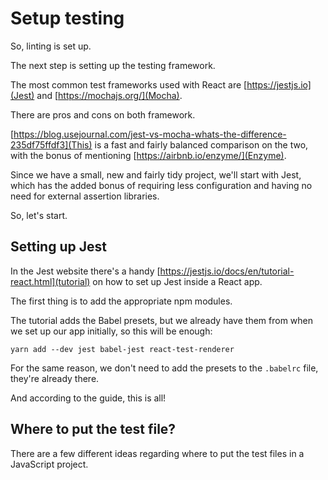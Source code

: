 # Setup testing

So, linting is set up.

The next step is setting up the testing framework.

The most common test frameworks used with React are [https://jestjs.io](Jest)
and [https://mochajs.org/](Mocha).

There are pros and cons on both framework.

[https://blog.usejournal.com/jest-vs-mocha-whats-the-difference-235df75ffdf3](This)
is a fast and fairly balanced comparison on the two, with the bonus of
mentioning [https://airbnb.io/enzyme/](Enzyme).

Since we have a small, new and fairly tidy project, we'll start with Jest, which
has the added bonus of requiring less configuration and having no need for
external assertion libraries.

So, let's start.

## Setting up Jest

In the Jest website there's a handy
[https://jestjs.io/docs/en/tutorial-react.html](tutorial) on how to set up Jest
inside a React app.

The first thing is to add the appropriate npm modules.

The tutorial adds the Babel presets, but we already have them from when we set
up our app initially, so this will be enough:

```
yarn add --dev jest babel-jest react-test-renderer
```

For the same reason, we don't need to add the presets to the `.babelrc` file,
they're already there.

And according to the guide, this is all!

## Where to put the test file?

There are a few different ideas regarding where to put the test files in a
JavaScript project.
